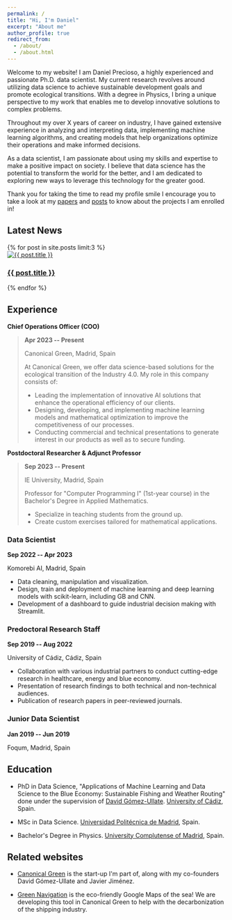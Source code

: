 ```yaml
---
permalink: /
title: "Hi, I'm Daniel"
excerpt: "About me"
author_profile: true
redirect_from: 
  - /about/
  - /about.html
---
```


Welcome to my website! I am Daniel Precioso, a highly experienced and passionate Ph.D. data scientist. My current research revolves around utilizing data science to achieve sustainable development goals and promote ecological transitions. With a degree in Physics, I bring a unique perspective to my work that enables me to develop innovative solutions to complex problems.

Throughout my over <span id="yearsOfExperience">X</span> years of career on industry, I have gained extensive experience in analyzing and interpreting data, implementing machine learning algorithms, and creating models that help organizations optimize their operations and make informed decisions.

As a data scientist, I am passionate about using my skills and expertise to make a positive impact on society. I believe that data science has the potential to transform the world for the better, and I am dedicated to exploring new ways to leverage this technology for the greater good.

Thank you for taking the time to read my profile smile I encourage you to take a look at my [papers](https://danielprecioso.com/papers/) and [posts](https://danielprecioso.com/posts/) to know about the projects I am enrolled in!

<!-- Add this section to display the three latest news articles horizontally -->
<h2>Latest News</h2>
<div class="latest-news-container">
  {% for post in site.posts limit:3 %}
    <div class="news-item">
      <a href="{{ post.url }}">
        <img src="{{ post.featured_image }}" alt="{{ post.title }}" style="max-width: 100%; height: auto;">
        <h3>{{ post.title }}</h3>
      </a>
    </div>
  {% endfor %}
</div>

Experience
----

**Chief Operations Officer (COO)**

>**Apr 2023 -- Present**
>
>Canonical Green, Madrid, Spain
>
>At Canonical Green, we offer data science-based solutions for the ecological transition of the Industry 4.0. My role in this company consists of:
>
>- Leading the implementation of innovative AI solutions that enhance the operational efficiency of our clients.
>- Designing, developing, and implementing machine learning models and mathematical optimization to improve the competitiveness of our processes.
>- Conducting commercial and technical presentations to generate interest in our products as well as to secure funding.

**Postdoctoral Researcher & Adjunct Professor**

> **Sep 2023 -- Present**
> 
> IE University, Madrid, Spain
> 
> Professor for "Computer Programming I" (1st-year course) in the Bachelor's Degree in Applied Mathematics.
>
>- Specialize in teaching students from the ground up.
>- Create custom exercises tailored for mathematical applications.

### Data Scientist

**Sep 2022 -- Apr 2023**

Komorebi AI, Madrid, Spain

- Data cleaning, manipulation and visualization.
- Design, train and deployment of machine learning and deep learning models with scikit-learn, including GB and CNN.
- Development of a dashboard to guide industrial decision making with Streamlit.

### Predoctoral Research Staff

**Sep 2019 -- Aug 2022**

University of Cádiz, Cádiz, Spain

- Collaboration with various industrial partners to conduct cutting-edge research in healthcare, energy and blue economy.
- Presentation of research findings to both technical and non-technical audiences.
- Publication of research papers in peer-reviewed journals.

### Junior Data Scientist

**Jan 2019 -- Jun 2019**

Foqum, Madrid, Spain

Education
----

- PhD in Data Science, "Applications of Machine Learning and Data Science to the Blue Economy: Sustainable Fishing and Weather Routing" done under the supervision of [David Gómez-Ullate](https://orcid.org/0000-0002-6890-6584). [University of Cádiz](https://www.uca.es/), Spain.

- MSc in Data Science. [Universidad Politécnica de Madrid](https://www.upm.es/), Spain.

- Bachelor's Degree in Physics. [University Complutense of Madrid](https://www.ucm.es/), Spain.

Related websites
----

- [Canonical Green](https://canonicalgreen.com) is the start-up I'm part of, along with my co-founders David Gómez-Ullate and Javier Jiménez.

- [Green Navigation](https://greenavigation.com) is the eco-friendly Google Maps of the sea! We are developing this tool in Canonical Green to help with the decarbonization of the shipping industry.

<!-- [GOAL](https://tic259.uca.es/) (Graphical Methods, Optimization, and Learning) is the research group at UCA I am currently member of. -->

<!-- [UCA Datalab](http://datalab.uca.es/) is a small all-in-one team from UCA - described as "the swiss knife of data science projects" - which I am very proud to be part of. I am also the admin their website! -->
